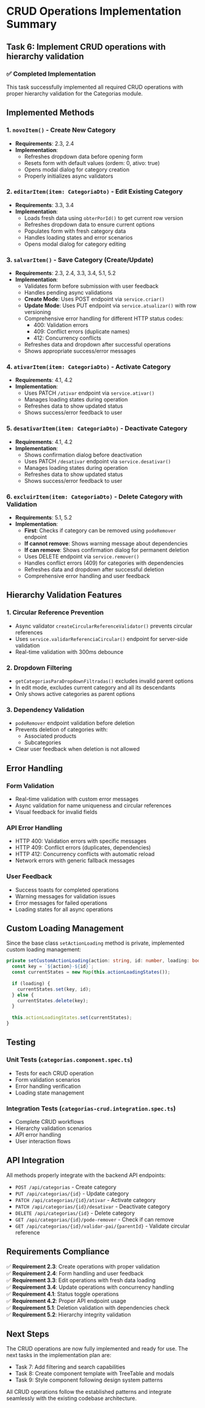 # CRUD Operations Implementation Summary

## Task 6: Implement CRUD operations with hierarchy validation

### ✅ Completed Implementation

This task successfully implemented all required CRUD operations with proper hierarchy validation for the Categorias module.

## Implemented Methods

### 1. `novoItem()` - Create New Category
- **Requirements**: 2.3, 2.4
- **Implementation**: 
  - Refreshes dropdown data before opening form
  - Resets form with default values (ordem: 0, ativo: true)
  - Opens modal dialog for category creation
  - Properly initializes async validators

### 2. `editarItem(item: CategoriaDto)` - Edit Existing Category
- **Requirements**: 3.3, 3.4
- **Implementation**:
  - Loads fresh data using `obterPorId()` to get current row version
  - Refreshes dropdown data to ensure current options
  - Populates form with fresh category data
  - Handles loading states and error scenarios
  - Opens modal dialog for category editing

### 3. `salvarItem()` - Save Category (Create/Update)
- **Requirements**: 2.3, 2.4, 3.3, 3.4, 5.1, 5.2
- **Implementation**:
  - Validates form before submission with user feedback
  - Handles pending async validations
  - **Create Mode**: Uses POST endpoint via `service.criar()`
  - **Update Mode**: Uses PUT endpoint via `service.atualizar()` with row versioning
  - Comprehensive error handling for different HTTP status codes:
    - 400: Validation errors
    - 409: Conflict errors (duplicate names)
    - 412: Concurrency conflicts
  - Refreshes data and dropdown after successful operations
  - Shows appropriate success/error messages

### 4. `ativarItem(item: CategoriaDto)` - Activate Category
- **Requirements**: 4.1, 4.2
- **Implementation**:
  - Uses PATCH `/ativar` endpoint via `service.ativar()`
  - Manages loading states during operation
  - Refreshes data to show updated status
  - Shows success/error feedback to user

### 5. `desativarItem(item: CategoriaDto)` - Deactivate Category
- **Requirements**: 4.1, 4.2
- **Implementation**:
  - Shows confirmation dialog before deactivation
  - Uses PATCH `/desativar` endpoint via `service.desativar()`
  - Manages loading states during operation
  - Refreshes data to show updated status
  - Shows success/error feedback to user

### 6. `excluirItem(item: CategoriaDto)` - Delete Category with Validation
- **Requirements**: 5.1, 5.2
- **Implementation**:
  - **First**: Checks if category can be removed using `podeRemover` endpoint
  - **If cannot remove**: Shows warning message about dependencies
  - **If can remove**: Shows confirmation dialog for permanent deletion
  - Uses DELETE endpoint via `service.remover()`
  - Handles conflict errors (409) for categories with dependencies
  - Refreshes data and dropdown after successful deletion
  - Comprehensive error handling and user feedback

## Hierarchy Validation Features

### 1. Circular Reference Prevention
- Async validator `createCircularReferenceValidator()` prevents circular references
- Uses `service.validarReferenciaCircular()` endpoint for server-side validation
- Real-time validation with 300ms debounce

### 2. Dropdown Filtering
- `getCategoriasParaDropdownFiltradas()` excludes invalid parent options
- In edit mode, excludes current category and all its descendants
- Only shows active categories as parent options

### 3. Dependency Validation
- `podeRemover` endpoint validation before deletion
- Prevents deletion of categories with:
  - Associated products
  - Subcategories
- Clear user feedback when deletion is not allowed

## Error Handling

### Form Validation
- Real-time validation with custom error messages
- Async validation for name uniqueness and circular references
- Visual feedback for invalid fields

### API Error Handling
- HTTP 400: Validation errors with specific messages
- HTTP 409: Conflict errors (duplicates, dependencies)
- HTTP 412: Concurrency conflicts with automatic reload
- Network errors with generic fallback messages

### User Feedback
- Success toasts for completed operations
- Warning messages for validation issues
- Error messages for failed operations
- Loading states for all async operations

## Custom Loading Management

Since the base class `setActionLoading` method is private, implemented custom loading management:

```typescript
private setCustomActionLoading(action: string, id: number, loading: boolean): void {
  const key = `${action}-${id}`;
  const currentStates = new Map(this.actionLoadingStates());
  
  if (loading) {
    currentStates.set(key, id);
  } else {
    currentStates.delete(key);
  }
  
  this.actionLoadingStates.set(currentStates);
}
```

## Testing

### Unit Tests (`categorias.component.spec.ts`)
- Tests for each CRUD operation
- Form validation scenarios
- Error handling verification
- Loading state management

### Integration Tests (`categorias-crud.integration.spec.ts`)
- Complete CRUD workflows
- Hierarchy validation scenarios
- API error handling
- User interaction flows

## API Integration

All methods properly integrate with the backend API endpoints:

- `POST /api/categorias` - Create category
- `PUT /api/categorias/{id}` - Update category
- `PATCH /api/categorias/{id}/ativar` - Activate category
- `PATCH /api/categorias/{id}/desativar` - Deactivate category
- `DELETE /api/categorias/{id}` - Delete category
- `GET /api/categorias/{id}/pode-remover` - Check if can remove
- `GET /api/categorias/{id}/validar-pai/{parentId}` - Validate circular reference

## Requirements Compliance

✅ **Requirement 2.3**: Create operations with proper validation  
✅ **Requirement 2.4**: Form handling and user feedback  
✅ **Requirement 3.3**: Edit operations with fresh data loading  
✅ **Requirement 3.4**: Update operations with concurrency handling  
✅ **Requirement 4.1**: Status toggle operations  
✅ **Requirement 4.2**: Proper API endpoint usage  
✅ **Requirement 5.1**: Deletion validation with dependencies check  
✅ **Requirement 5.2**: Hierarchy integrity validation  

## Next Steps

The CRUD operations are now fully implemented and ready for use. The next tasks in the implementation plan are:

- Task 7: Add filtering and search capabilities
- Task 8: Create component template with TreeTable and modals
- Task 9: Style component following design system patterns

All CRUD operations follow the established patterns and integrate seamlessly with the existing codebase architecture.